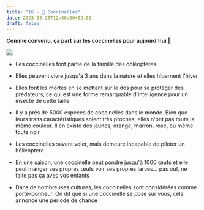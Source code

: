 ```yaml
---
title: "16 - 🐞 Coccinelles"
date: 2023-05-25T12:00:00+02:00
draft: false
---
```


**Comme convenu, ça part sur les coccinelles pour aujourd'hui 🐞**

![](https://lemagdesanimaux.ouest-france.fr/images/dossiers/2020-03/coccinelle-095902.jpg)

- Les coccinelles font partie de la famille des coléoptères

- Elles peuvent vivre jusqu'à 3 ans dans la nature et elles hibernent l'hiver

- Elles font les mortes en se mettant sur le dos pour se protéger des prédateurs, ce qui est une forme remarquable d'intelligence pour un insecte de cette taille

- Il y a près de 5000 espèces de coccinelles dans le monde. Bien que leurs traits caractéristiques soient très proches, elles n'ont pas toute la même couleur. Il en existe des jaunes, orange, marron, rose, ou même toute noir  

- Les coccinelles savent voler, mais demeure incapable de piloter un hélicoptère  

- En une saison, une coccinelle peut pondre jusqu'à 1000 œufs et elle peut manger ses propres œufs voir ses propres larves... pas ouf, ne faite pas ça avec vos enfants

- Dans de nombreuses cultures, les coccinelles sont considérées comme porte-bonheur. On dit que si une coccinelle se pose sur vous, cela annonce une période de chance

